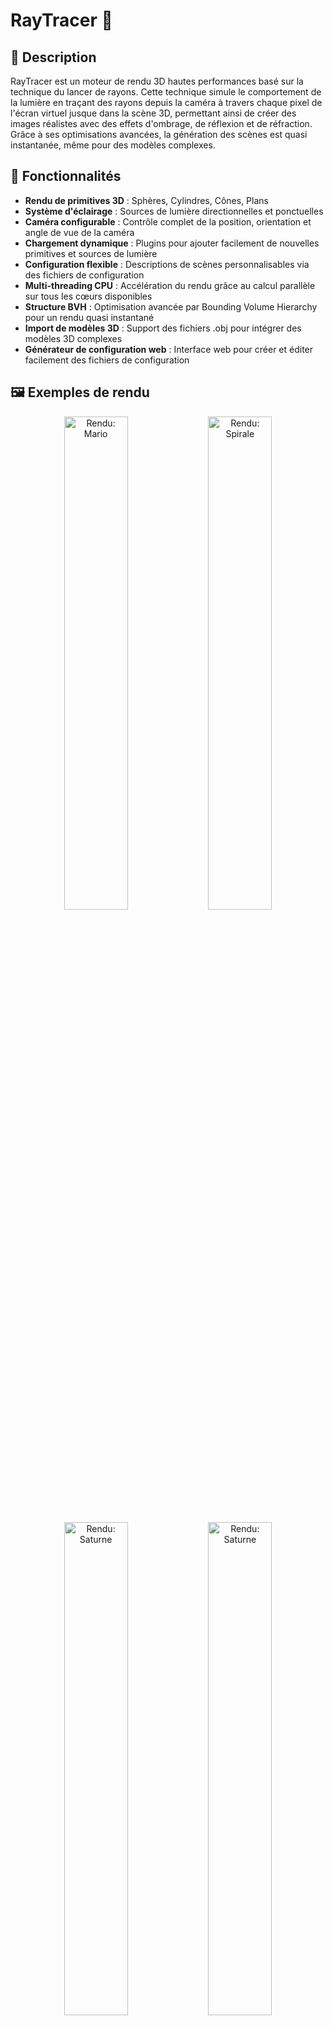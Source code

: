 # RayTracer 💫

## 📝 Description

RayTracer est un moteur de rendu 3D hautes performances basé sur la technique du lancer de rayons. Cette technique simule le comportement de la lumière en traçant des rayons depuis la caméra à travers chaque pixel de l'écran virtuel jusque dans la scène 3D, permettant ainsi de créer des images réalistes avec des effets d'ombrage, de réflexion et de réfraction. Grâce à ses optimisations avancées, la génération des scènes est quasi instantanée, même pour des modèles complexes.

## 🌟 Fonctionnalités

- **Rendu de primitives 3D** : Sphères, Cylindres, Cônes, Plans
- **Système d'éclairage** : Sources de lumière directionnelles et ponctuelles
- **Caméra configurable** : Contrôle complet de la position, orientation et angle de vue de la caméra
- **Chargement dynamique** : Plugins pour ajouter facilement de nouvelles primitives et sources de lumière
- **Configuration flexible** : Descriptions de scènes personnalisables via des fichiers de configuration
- **Multi-threading CPU** : Accélération du rendu grâce au calcul parallèle sur tous les cœurs disponibles
- **Structure BVH** : Optimisation avancée par Bounding Volume Hierarchy pour un rendu quasi instantané
- **Import de modèles 3D** : Support des fichiers .obj pour intégrer des modèles 3D complexes
- **Générateur de configuration web** : Interface web pour créer et éditer facilement des fichiers de configuration

## 🖼️ Exemples de rendu

<p align="center">
  <img src="Images/mario.png" alt="Rendu: Mario" width="45%">
  <img src="Images/spiral.png" alt="Rendu: Spirale" width="45%">
</p>
<p align="center">
  <img src="Images/saturn.png" alt="Rendu: Saturne" width="45%">
  <img src="Images/basic.png" alt="Rendu: Saturne" width="45%">
</p>

## 🛠️ Installation

```bash
# Cloner le dépôt
git clone https://github.com/EpitechPromo2028/B-OOP-400-MAR-4-1-raytracer-yanis.prevost.git
cd RayTracer

# Construire le projet
chmod +x build.sh
./build.sh
```

## 🚀 Utilisation

```bash
# Exécuter le ray tracer avec un fichier de configuration
./raytracer Config/basic.cfg

# Autres exemples de configuration
./raytracer Config/cow.cfg
./raytracer Config/Human.cfg
./raytracer Config/spirale.cfg
```

### 🎮 Contrôles de la caméra

Une fois le rendu lancé, vous pouvez vous déplacer dans la scène avec les contrôles suivants :
- **Z, Q, S, D** : Déplacement de la caméra (avant, gauche, arrière, droite)
- **Flèches directionnelles** : Modifier l'orientation de la caméra
- **Espace** : Monter
- **LShift** : Descendre
- **RShift** : Mode accéléré pour se déplacer plus rapidement

<p align="center">
  <img src="Images/camera_controls.gif" alt="Démonstration des contrôles de caméra" width="70%">
</p>

## ⚡ Performances et Optimisations

### Génération de Scènes Quasi Instantanée

Notre RayTracer se distingue par sa capacité à générer des scènes complexes en quelques millisecondes, grâce à sa structure d'optimisation avancée :

#### Structure BVH (Bounding Volume Hierarchy)

Le moteur utilise une structure d'arbre binaire hiérarchique qui organise les objets de la scène dans des boîtes englobantes (AABB - Axis-Aligned Bounding Boxes). Cette approche permet :
- Une réduction drastique du nombre de tests d'intersection (de O(n) à O(log n))
- Un rendu quasi instantané même pour des scènes contenant des milliers d'objets
- Une scalabilité exceptionnelle lors de l'ajout de nouveaux objets
- Une organisation spatiale intelligente qui minimise les calculs inutiles

## 📋 Format des fichiers de configuration

Les fichiers de configuration (.cfg) permettent de décrire la scène à rendre, incluant:

```r
camera = {
    fieldOfView = 75.0;
    position = { x = 0.0; y = 4.0; z = 11.0; };
    rotation = { x = 0; y = 0; z = -1; };
    resolution = {
        width = 1280;
        height = 720;
    };
};

primitives = {
    spheres = (
        {
          x = 0.0; y = 0.0; z = 0.0; r = 1.0;
          color = { r = 255; g = 0; b = 0; };
        }
    );
    # Autres primitives...
};

lights = {
    point = (
        {
            position = { x = 0.0; y = 30.0; z = 40.0; };
            intensity = 0.7;
            color = { r = 255; g = 255; b = 255; };
        }
    );
};
```

## 🌐 Générateur de Configuration Web

Pour faciliter la création et l'édition des fichiers de configuration, nous avons développé une interface web intuitive accessible dans le dossier `docs/`:

Configurateur -> [Cliquez ici](https://yanisprevost.github.io/RayTracer/)

Cette interface permet de:
- Configurer visuellement tous les paramètres de la scène
- Prévisualiser la disposition des éléments
- Générer automatiquement le fichier de configuration (.cfg)

## 🧩 Architecture du projet

Le projet est organisé selon une architecture modulaire:

- **Core**: Moteur principal du ray tracer
- **Primitives**: Formes géométriques rendues (Sphère, Plan, etc.)
- **Lumières**: Sources d'éclairage (Directionnelle, Ponctuelle)
- **Parsing**: Analyse des fichiers de configuration
- **Visualisation**: Sortie des images au format PPM

## 🚀 Performances et Optimisations

### Multi-threading
Le RayTracer utilise le multi-threading pour accélérer considérablement les calculs de rendu:
- Parallélisation du calcul des pixels pour un rendu plus rapide
- Répartition optimale de la charge sur tous les cœurs du processeur
- Possibilité d'ajuster le nombre de threads pour s'adapter à différentes configurations matérielles

### Modèles 3D complexes
Le moteur prend en charge l'import de fichiers 3D au format .obj:
- Rendu de modèles 3D complexes créés dans des logiciels tiers comme Blender
- Support des normales et textures des objets
- Optimisation de la mémoire pour les modèles volumineux

<p align="center">
  <img src="Images/car_human.png" alt="Rendu: Car_Humain" width="70%">
</p>

```bash
# Exemple d'utilisation avec un fichier 3D
./raytracer Config/Humain.cfg
```

### Architecture à plugins via bibliothèques partagées (.so)

Le RayTracer utilise un système de chargement dynamique de bibliothèques (DL) qui offre une grande flexibilité :
- **Primitives et lumières modulaires** : Chaque primitive et source de lumière est compilée en bibliothèque partagée (.so)
- **Extensibilité simplifiée** : Possibilité d'ajouter facilement de nouvelles primitives sans recompiler l'ensemble du projet

**Compilation automatique** :
- Le système CMake détecte automatiquement les nouveaux plugins et les compile en bibliothèques partagées
- Les .so générés sont placés respectivement dans ls dossier : `Plugins/Primitives/` et `Plugins/Lights/`

Cette architecture permet une séparation claire des responsabilités et facilite l'extension du moteur de rendu.

### Tests unitaires avec Criterion

Le projet intègre un système de tests unitaires utilisant la bibliothèque Criterion pour assurer la qualité et la robustesse du code :
- **Tests des composants fondamentaux** : Validation automatisée des classes de base (Vector3D, Point3D, Color)
- **Vérification mathématique** : Tests des opérations vectorielles, produits scalaires et vectoriels
- **Normalisation et transformations** : Validation des algorithmes de normalisation et transformations géométriques
- **Manipulation des couleurs** : Tests des opérations sur les couleurs (addition, multiplication, etc.)

**Exécution des tests** :
```bash
# Compiler avec les tests activés
./build.sh

# Lancer les tests unitaires
./unit_tests
```

## 🔧 Options avancées

Le RayTracer offre plusieurs options avancées:
- Réglage de la profondeur de réflexion et de réfraction
- Configuration des matériaux (brillance, transparence, réfraction)
- Possibilité d'ajouter de nouvelles primitives ou sources de lumière via le système de plugins
- Le déplacement en direct dans la scène pendant son chargement et après
- Rechargement automatique : Mise à jour en temps réel de la scène lorsque le fichier de configuration (.cfg) est modifié, sans avoir à redémarrer l'application

### Édition en temps réel

Le RayTracer surveille les modifications apportées au fichier de configuration chargé. Lorsque vous modifiez et enregistrez le fichier .cfg pendant l'exécution du programme, la scène est automatiquement rechargée avec les nouveaux paramètres. Cette fonctionnalité est particulièrement utile lors de la création et de l'ajustement de scènes complexes, permettant un workflow créatif beaucoup plus fluide et intuitif.

```bash
# Lancer le ray tracer et modifier le fichier en temps réel
./raytracer Config/basic.cfg
# Modifiez et enregistrez basic.cfg dans votre éditeur pour voir les changements instantanément
```

## 🖌️ Textures et Matériaux

Le RayTracer prend en charge l'application de textures sur les primitives 3D pour un rendu plus réaliste:

### Types de textures supportées
- **Textures d'image** : Fichiers JPG, JPEG et PNG

### Application de textures dans les fichiers de configuration

Pour appliquer une texture à une primitive, ajoutez une section `materials` dans sa configuration:

```r
primitives = {
    spheres = (
        {
            x = 0.0; y = 0.0; z = 0.0; r = 1.0;
            color = { r = 255; g = 255; b = 255; };
            material = "texutre1";
        }
    );
};

materials = {
    texture1 = {
        texture = "model/Textures/us.jpg";
        textureScale = 2.0; # Optionel
        shininess = 256.0; # Optionel
        reflexion = 0.9; # Optionel
        opacitiy = 0.4; # Optionel
    };
}
```

### Paramètres de texture

- **path** : Chemin vers le fichier de texture (relatif à la racine du projet)
- **textureScale** : Facteur d'échelle pour la texture (valeurs par défaut: 1.0)
- **shininess** : Coefficient de brillance du matériau (valeurs de 1 à 256, plus la valeur est élevée, plus la brillance est concentrée)
- **reflexion** : Facteur de réflexion de la lumière (valeur entre 0.0 et 1.0, 0 étant non réfléchissant, 1 étant un miroir parfait)
- **opacity** : Contrôle de la transparence du matériau (valeur entre 0.0 et 1.0)

### Exemple pratique avec textures

```bash
# Exécuter un exemple avec textures
./raytracer Config/Texture.cfg
```

La combinaison de textures et de matériaux permet d'obtenir des rendus très réalistes, comme notre exemple de planète Terre avec ses détails de surface.

## 👥 Contributeurs
- Yanis Prevost, Raphaël Grissonnanche, Anthony Colombani-Gailleur
